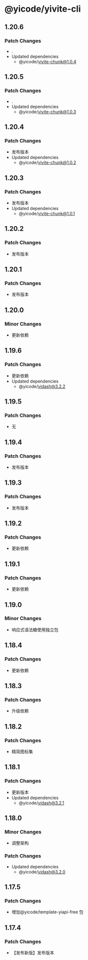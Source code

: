 # @yicode/yivite-cli

## 1.20.6

### Patch Changes

-   .
-   Updated dependencies
    -   @yicode/yivite-chunk@1.0.4

## 1.20.5

### Patch Changes

-   .
-   Updated dependencies
    -   @yicode/yivite-chunk@1.0.3

## 1.20.4

### Patch Changes

-   发布版本
-   Updated dependencies
    -   @yicode/yivite-chunk@1.0.2

## 1.20.3

### Patch Changes

-   发布版本
-   Updated dependencies
    -   @yicode/yivite-chunk@1.0.1

## 1.20.2

### Patch Changes

-   发布版本

## 1.20.1

### Patch Changes

-   发布版本

## 1.20.0

### Minor Changes

-   更新依赖

## 1.19.6

### Patch Changes

-   更新依赖
-   Updated dependencies
    -   @yicode/yidash@3.2.2

## 1.19.5

### Patch Changes

-   无

## 1.19.4

### Patch Changes

-   发布版本

## 1.19.3

### Patch Changes

-   发布版本

## 1.19.2

### Patch Changes

-   更新依赖

## 1.19.1

### Patch Changes

-   更新依赖

## 1.19.0

### Minor Changes

-   响应式语法糖使用独立包

## 1.18.4

### Patch Changes

-   更新依赖

## 1.18.3

### Patch Changes

-   升级依赖

## 1.18.2

### Patch Changes

-   精简图标集

## 1.18.1

### Patch Changes

-   更新版本
-   Updated dependencies
    -   @yicode/yidash@3.2.1

## 1.18.0

### Minor Changes

-   调整架构

### Patch Changes

-   Updated dependencies
    -   @yicode/yidash@3.2.0

## 1.17.5

### Patch Changes

-   增加@yicode/template-yiapi-free 包

## 1.17.4

### Patch Changes

-   【发布新版】发布版本
